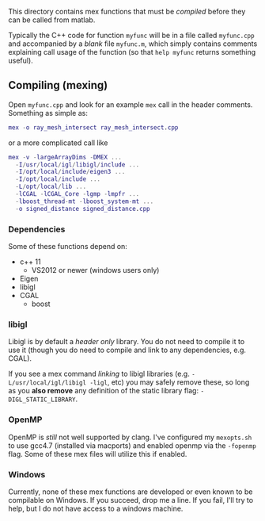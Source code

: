 This directory contains mex functions that must be _compiled_ before they can
be called from matlab.

Typically the C++ code for function `myfunc` will be in a file called
`myfunc.cpp` and accompanied by a _blank_ file `myfunc.m`, which simply
contains comments explaining call usage of the function (so that `help myfunc`
returns something useful).

## Compiling (mexing)

Open `myfunc.cpp` and look for an example `mex` call in the header comments.
Something as simple as:

```matlab
mex -o ray_mesh_intersect ray_mesh_intersect.cpp
```

or a more complicated call like 

```matlab
mex -v -largeArrayDims -DMEX ...
  -I/usr/local/igl/libigl/include ...
  -I/opt/local/include/eigen3 ...
  -I/opt/local/include ...
  -L/opt/local/lib ...
  -lCGAL -lCGAL_Core -lgmp -lmpfr ...
  -lboost_thread-mt -lboost_system-mt ...
  -o signed_distance signed_distance.cpp
```

### Dependencies 

Some of these functions depend on:

 - c++ 11
   - VS2012 or newer (windows users only)
 - Eigen
 - libigl
 - CGAL
   - boost

### libigl

Libigl is by default a _header only_ library. You do not need to compile it to
use it (though you do need to compile and link to any dependencies, e.g. CGAL).

If you see a mex command _linking_ to libigl libraries (e.g.
`-L/usr/local/igl/libigl -ligl`, etc) you may safely remove these, so long as
you **also remove** any definition of the static library flag:
`-DIGL_STATIC_LIBRARY`.


### OpenMP

OpenMP is _still_ not well supported by clang. I've configured my `mexopts.sh`
to use gcc4.7 (installed via macports) and enabled openmp via the `-fopenmp`
flag. Some of these mex files will utilize this if enabled.

### Windows

Currently, none of these mex functions are developed or even known to be
compilable on Windows. If you succeed, drop me a line. If you fail, I'll try to
help, but I do not have access to a windows machine.
